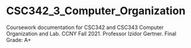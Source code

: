 # CSC342_3_Computer_Organization
Coursework documentation for CSC342 and CSC343 Computer Organization and Lab. CCNY Fall 2021. Professor Izidor Gertner. Final Grade: A+
